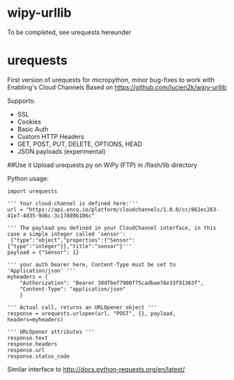 # wipy-urllib

To be completed, see urequests hereunder

# urequests

First version of urequests for micropython, minor bug-fixes to work with Enabling's Cloud Channels
Based on https://github.com/lucien2k/wipy-urllib

Supports:
 - SSL
 - Cookies
 - Basic Auth
 - Custom HTTP Headers
 - GET, POST, PUT, DELETE, OPTIONS, HEAD
 - JSON payloads (experimental)
 
##Use it
Upload urequests.py on WiPy (FTP) in /flash/lib directory

Python usage:

```
import urequests

''' Your cloud-channel is defined here:'''
url = "https://api.enco.io/platform/cloudchannels/1.0.0/cc/861ec263-41e7-4d35-9d6c-3c17889b106c"

''' The payload you defined in your CloudChannel interface, in this case a simple integer called 'sensor':
 {"type":"object","properties":{"Sensor":{"type":"integer"}},"title":"sensor"}'''
payload = {"Sensor": 1}

''' your auth bearer here, Content-Type must be set to 'Application/json' '''
myheaders = {
    "Authorization": "Bearer 38dfbef7900f75cadbae76e33f91363f",
    "Content-Type": "application/json"
    }
    
''' Actual call, returns an URLOpener object '''
response = urequests.urlopen(url, "POST", {}, payload, headers=myheaders)

''' URLOpener attributes '''
response.text
response.headers
response.url
response.status_code
```
Similar interface to http://docs.python-requests.org/en/latest/
